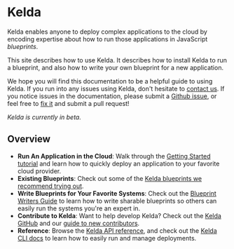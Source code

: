 # Kelda

Kelda enables anyone to deploy complex applications to the cloud
by encoding expertise about how to run those applications in JavaScript
_blueprints_.

This site describes how to use Kelda. It describes how to
install Kelda to run a blueprint, and also how to write your own blueprint
for a new application.

We hope you will find this documentation to be a helpful guide to
using Kelda.  If you run into any issues using Kelda,
don't hesitate to
[contact us](http://kelda.io/#contact). If you notice
issues in the documentation, please submit a
[Github issue](https://github.com/kelda/kelda/issues/new),
or feel free to
[fix it](https://github.com/kelda/kelda/tree/master/docs)
and submit a pull request!

*Kelda is currently in beta.*

## Overview

* **Run An Application in the Cloud**: Walk through the [Getting Started tutorial](#installing-kelda)
and learn how to quickly deploy an application to your favorite cloud provider.
* **Existing Blueprints**: Check out some of the [Kelda blueprints we recommend
trying out](#blueprint-library).
* **Write Blueprints for Your Favorite Systems**: Check out the
[Blueprint Writers Guide](#blueprint-writers-guide) to learn how to write
sharable blueprints so others can easily run the systems you're an expert in.
* **Contribute to Kelda**: Want to help develop Kelda? Check out the
[Kelda GitHub](https://github.com/kelda/kelda) and our
[guide to new contributors](#developing-kelda).
* **Reference**: Browse the [Kelda API reference](#kelda-js-api-documentation),
and check out the [Kelda CLI docs](#kelda-cli) to learn how to easily run and
manage deployments.
